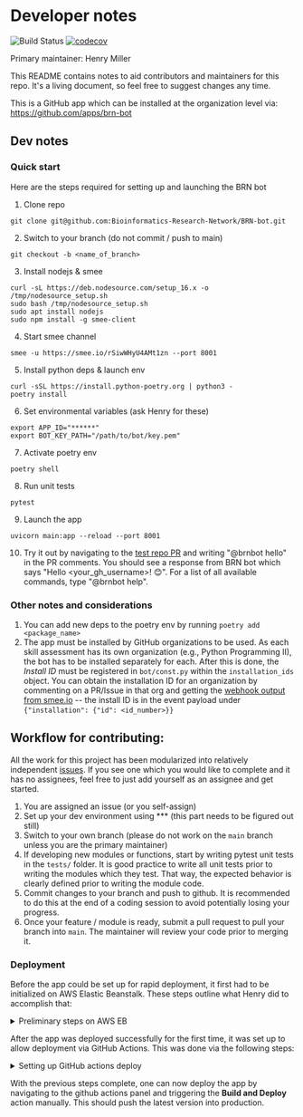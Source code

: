 # Developer notes

![Build Status](https://github.com/Bioinformatics-Research-Network/BRN-bot/workflows/tests/badge.svg) [![codecov](https://codecov.io/gh/Bioinformatics-Research-Network/BRN-bot/branch/main/graph/badge.svg?token=64FAWBD72C)](https://codecov.io/gh/Bioinformatics-Research-Network/BRN-bot)

Primary maintainer: Henry Miller

This README contains notes to aid contributors and maintainers for this repo. It's a living document, so feel free to suggest changes any time. 

This is a GitHub app which can be installed at the organization level via: https://github.com/apps/brn-bot

## Dev notes

### Quick start

Here are the steps required for setting up and launching the BRN bot

1. Clone repo

```shell
git clone git@github.com:Bioinformatics-Research-Network/BRN-bot.git
```

2. Switch to your branch (do not commit / push to main)

```shell
git checkout -b <name_of_branch>
```

3. Install nodejs & smee

```shell
curl -sL https://deb.nodesource.com/setup_16.x -o /tmp/nodesource_setup.sh
sudo bash /tmp/nodesource_setup.sh
sudo apt install nodejs
sudo npm install -g smee-client
```

4. Start smee channel

```shell
smee -u https://smee.io/rSiwWHyU4AMt1zn --port 8001
```

5. Install python deps & launch env

```shell
curl -sSL https://install.python-poetry.org | python3 -
poetry install
```

6. Set environmental variables (ask Henry for these)

```shell
export APP_ID="******"
export BOT_KEY_PATH="/path/to/bot/key.pem"
```

7. Activate poetry env

```shell
poetry shell
```

8. Run unit tests

```shell
pytest
```

9. Launch the app

```shell
uvicorn main:app --reload --port 8001
```

10. Try it out by navigating to the [test repo PR](https://github.com/Bioinformatics-Research-Network/test-bot/pull/1) and writing "@brnbot hello" in the PR comments. You should see a response from BRN bot which says "Hello <your_gh_username>! 😊". For a list of all available commands, type "@brnbot help".


### Other notes and considerations

1. You can add new deps to the poetry env by running `poetry add <package_name>`
2. The app must be installed by GitHub organizations to be used. As each skill assessment has its own organization (e.g., Python Programming II), the bot has to be installed separately for each. After this is done, the *Install ID* must be registered in `bot/const.py` within the `installation_ids` object. You can obtain the installation ID for an organization by commenting on a PR/Issue in that org and getting the [webhook output from smee.io](https://smee.io/rSiwWHyU4AMt1zn) -- the install ID is in the event payload under `{"installation": {"id": <id_number>}}`


## Workflow for contributing:

All the work for this project has been modularized into relatively independent [issues](https://github.com/Bioinformatics-Research-Network/Skill-cert-bot/issues). If you see one which you would like to complete and it has no assignees, feel free to just add yourself as an assignee and get started. 

1. You are assigned an issue (or you self-assign)
2. Set up your dev environment using *** (this part needs to be figured out still)
3. Switch to your own branch (please do not work on the `main` branch unless you are the primary maintainer)
4. If developing new modules or functions, start by writing pytest unit tests in the `tests/` folder. It is good practice to write all unit tests prior to writing the modules which they test. That way, the expected behavior is clearly defined prior to writing the module code. 
5. Commit changes to your branch and push to github. It is recommended to do this at the end of a coding session to avoid potentially losing your progress.
6. Once your feature / module is ready, submit a pull request to pull your branch into `main`. The maintainer will review your code prior to merging it. 



### Deployment

Before the app could be set up for rapid deployment, it first had to be initialized on AWS Elastic Beanstalk. These steps outline what Henry did to accomplish that:

<details>
<summary>Preliminary steps on AWS EB</summary>

Prior to deploying the application for the first time, Henry performed all the following steps to ensure correct configuration:

1. Created an OAuth GitHub app within the Bioinformatics Research Network GitHub org to handle authentication to the Web UI. Homepage URL: https://skill.bioinformed.app/ -- callback URL: https://skill.bioinformed.app/login/github/authorized
2. Registered a domain name (bioinformed.app) using Google Domains
3. Routed the domain to AWS Route 53 using [this guide](https://www.entechlog.com/blog/aws/connect-google-domain-to-aws-route-53/). Specifically, he created a Route 53 hosted zone for 'bioinformed.app'. This generated the `NS` records which he added as custom nameservers in the Google Domain record for bioinformed.app.
4. Used AWS Certificate Manager to register SSL certificates for 'bioinformed.app', 'learn.bioinformed.app', 'www.bioinformed.app', and 'skill.bioinformed.app'. These certificates were then added to the hosted zone as CNAME records.
5. Export poetry deps to requirements.txt

```bash
poetry export --without-hashes -o requirements.txt
```

5. Created a ZIP file of the application, ignoring unnecessary files:

```bash
zip skill-app-ghbot.zip -r * .[^.]* -x "*cache*" -x "*venv*" -x "*instance*" -x "*vscode*" -x "*.git*" -x "*.ebextensions*" -x "*.elasticbeanstalk/logs*"
```

6. Installed the awsebcli package: [link](https://docs.aws.amazon.com/elasticbeanstalk/latest/dg/eb-cli3-install-advanced.html)
7. then created a new environment ("skill-app-production") within that application. Uploaded code in the ZIP file and added version tag v0.0.1. Also added custom configuration to enable an Application load balancer (modify capacity to allow load balancing, then add application load balancer) similar to [this guide](https://docs.amazonaws.cn/en_us/elasticbeanstalk/latest/dg/environments-cfg-nlb.html). 

7. Initialize an elastic beanstalk application with the appropriate settings (`--profile brn` is only necessary if you have multiple AWS CLI profiles):

```bash
$ eb init -i --profile brn

Select a default region
1) us-east-1 : US East (N. Virginia)
2) us-west-1 : US West (N. California)
3) us-west-2 : US West (Oregon)
4) eu-west-1 : EU (Ireland)
5) eu-central-1 : EU (Frankfurt)
6) ap-south-1 : Asia Pacific (Mumbai)
7) ap-southeast-1 : Asia Pacific (Singapore)
8) ap-southeast-2 : Asia Pacific (Sydney)
9) ap-northeast-1 : Asia Pacific (Tokyo)
10) ap-northeast-2 : Asia Pacific (Seoul)
11) sa-east-1 : South America (Sao Paulo)
12) cn-north-1 : China (Beijing)
13) cn-northwest-1 : China (Ningxia)
14) us-east-2 : US East (Ohio)
15) ca-central-1 : Canada (Central)
16) eu-west-2 : EU (London)
17) eu-west-3 : EU (Paris)
18) eu-north-1 : EU (Stockholm)
19) eu-south-1 : EU (Milano)
20) ap-east-1 : Asia Pacific (Hong Kong)
21) me-south-1 : Middle East (Bahrain)
22) af-south-1 : Africa (Cape Town)
(default is 3): 1


Select an application to use
1) Skill-App-CRUD
2) Skill-App-WebUI
3) [ Create new Application ]
(default is 1): 1


It appears you are using Docker. Is this correct?
(Y/n): Y
Select a platform branch.
1) Docker running on 64bit Amazon Linux 2
2) ECS running on 64bit Amazon Linux 2
3) Multi-container Docker running on 64bit Amazon Linux (Deprecated)
4) Docker running on 64bit Amazon Linux (Deprecated)
(default is 1): 1

Do you wish to continue with CodeCommit? (Y/n): n
Do you want to set up SSH for your instances?
(Y/n): Y

Select a keypair.
1) aws-eb
2) dev-sa-app
3) moodle
4) [ Create new KeyPair ]
(default is 3): 1
```

8. Add the option for using a local artifact to deploy ([link](https://docs.aws.amazon.com/elasticbeanstalk/latest/dg/eb-cli3-configuration.html#eb-cli3-artifact)):

```bash
printf "deploy:\n  artifact: skill-app-ghbot.zip" >> .elasticbeanstalk/config.yml 
```

9. Created a new environment ("skill-app-ghbot-prod") which includes load balancing:

```bash
$ eb create --profile brn
Enter Environment Name
(default is Skill-App-WebUI-dev): production
Enter DNS CNAME prefix
(default is production22): 

Select a load balancer type
1) classic
2) application
3) network
(default is 2): 


Would you like to enable Spot Fleet requests for this environment? (y/N): N
Uploading Skill-App-WebUI/app-7756-220607_145245692926.zip to S3. This may take a while.
Upload Complete.
Environment details for: production
...additional lines ommitted due to sensitive data...
2022-06-07 19:56:39    INFO    Successfully launched environment: production
```

10. Created an A record (alias) in the hosted zone (Route 53) for bioinformed.app. Record is for skill.bioinformed.app and routed traffic to our elastic beanstalk environment using the "Route traffic to Alias" option. Environment was in "us-east-1" with name "production22.us-east-1.elasticbeanstalk.com".
11. Returned to the Elastic Beanstalk environment for this app. Added a listener to the load balancer for port 443, HTTPS protocol, with the SSL certificate created earlier and the ELBSecurityPolicy-2016-08 policy. Disabled HTTP access.

At this point, the app was working. If you are unable to follow these steps, ask Henry and he will help you.

</details>


After the app was deployed successfully for the first time, it was set up to allow deployment via GitHub Actions. This was done via the following steps:

<details>
<summary>Setting up GitHub actions deploy</summary>

Deployment via GitHub actions required the following steps:

1. An elasticbeanstalk config was added to the secrets in the github repo
2. A copy of the production environemntal variables was added to the repo secrets
3. The `.github/workflows/deploy.yml` script was written to enable deployment with a button press in github.

To enable github actions to assume the proper AWS IAM Role for deployment, we needed to set up an OIDC connection following [this guide](https://docs.github.com/en/actions/deployment/security-hardening-your-deployments/configuring-openid-connect-in-amazon-web-services). Here is what Henry did:

4. Follow [these steps](https://docs.aws.amazon.com/IAM/latest/UserGuide/id_roles_providers_create_oidc.html) and use 
5. Create an IAM role for deployment and then attached this trust policy (replace `<your_aws_userid>` with the correct value):

```JSON
{
    "Version": "2012-10-17",
    "Statement": [
        {
            "Effect": "Allow",
            "Principal": {
                "Federated": "arn:aws:iam::346542362226:oidc-provider/token.actions.githubusercontent.com"
            },
            "Action": "sts:AssumeRoleWithWebIdentity",
            "Condition": {
                "StringEquals": {
                    "token.actions.githubusercontent.com:aud": "sts.amazonaws.com",
                    "token.actions.githubusercontent.com:sub": "repo:Bioinformatics-Research-Network/Skill-App-GHBot:ref:refs/heads/main"
                }
            }
        }
    ]
}
```

6. Add the ARN of the role you created to the secrets for the repo.


And that should be it! After this, the github action should work. If you run into any issues trying to repeat this protocol, let Henry know and he will help.

</details>


With the previous steps complete, one can now deploy the app by navigating to the github actions panel and triggering the **Build and Deploy** action manually. This should push the latest version into production.


